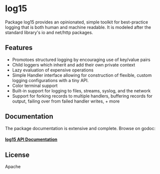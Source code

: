 # log15

Package log15 provides an opinionated, simple toolkit for best-practice logging that is both human and machine readable. It is modeled after the standard library's io and net/http packages.

## Features
- Promotoes structured logging by encouraging use of key/value pairs
- Child loggers which inherit and add their own private context
- Lazy evaluation of expensive operations
- Simple Handler interface allowing for construction of flexible, custom logging configurations with a tiny API.
- Color terminal support
- Built-in support for logging to files, streams, syslog, and the network
- Support for forking records to multiple handlers, buffering records for output, failing over from failed handler writes, + more

## Documentation

The package documentation is extensive and complete. Browse on godoc:

#### [log15 API Documentation](https://godoc.org/github.com/inconshreveable.com/log15)

## License
Apache
